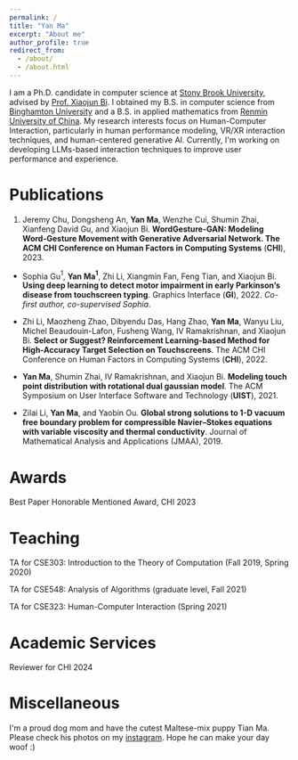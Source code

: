 ```yaml
---
permalink: /
title: "Yan Ma"
excerpt: "About me"
author_profile: true
redirect_from:
  - /about/
  - /about.html
---
```


I am a Ph.D. candidate in computer science at [Stony Brook University](https://www.stonybrook.edu), advised by [Prof. Xiaojun Bi](https://www3.cs.stonybrook.edu/~xiaojun/). I obtained my B.S. in computer science from [Binghamton University](https://www.binghamton.edu/) and a B.S. in applied mathematics from [Renmin University of China](https://en.ruc.edu.cn/). My research interests focus on Human-Computer Interaction, particularly in human performance modeling, VR/XR interaction techniques, and human-centered generative AI. Currently, I'm working on developing LLMs-based interaction techniques to improve user performance and experience.

Publications
======
1. Jeremy Chu, Dongsheng An, **Yan Ma**, Wenzhe Cui, Shumin Zhai, Xianfeng David Gu, and Xiaojun Bi. **WordGesture-GAN: Modeling Word-Gesture Movement with Generative Adversarial Network. The ACM CHI Conference on Human Factors in Computing Systems** (**CHI**), 2023.

- Sophia Gu$^1$, **Yan Ma$^1$**, Zhi Li, Xiangmin Fan, Feng Tian, and Xiaojun Bi. **Using deep learning to detect motor impairment in early Parkinson’s disease from touchscreen typing**. Graphics Interface (**GI**), 2022. *Co-first author, co-supervised Sophia*.

- Zhi Li, Maozheng Zhao, Dibyendu Das, Hang Zhao, **Yan Ma**, Wanyu Liu, Michel Beaudouin-Lafon, Fusheng Wang, IV Ramakrishnan, and Xiaojun Bi. **Select or Suggest? Reinforcement Learning-based Method for High-Accuracy Target Selection on Touchscreens**. The ACM CHI Conference on Human Factors in Computing Systems (**CHI**), 2022.

- **Yan Ma**, Shumin Zhai, IV Ramakrishnan, and Xiaojun Bi. **Modeling touch point distribution with rotational dual gaussian model**. The ACM Symposium on User Interface Software and Technology (**UIST**), 2021.

- Zilai Li, **Yan Ma**, and Yaobin Ou. **Global strong solutions to 1-D vacuum free boundary problem for compressible Navier–Stokes equations with variable viscosity and thermal conductivity**. Journal of Mathematical Analysis and Applications (JMAA), 2019.

Awards
======
Best Paper Honorable Mentioned Award, CHI 2023

Teaching
======
TA for CSE303: Introduction to the Theory of Computation (Fall 2019, Spring 2020)

TA for CSE548: Analysis of Algorithms (graduate level, Fall 2021)

TA for CSE323: Human-Computer Interaction (Spring 2021)

Academic Services
======
Reviewer for CHI 2024

Miscellaneous
======
I'm a proud dog mom and have the cutest Maltese-mix puppy Tian Ma. Please check his photos on my [instagram](https://www.instagram.com/goodboytiantianma/). Hope he can make your day woof :) 

